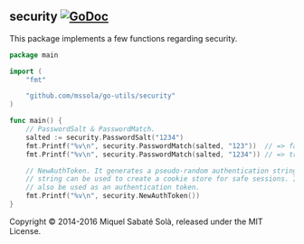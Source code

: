 
## security [![GoDoc](https://godoc.org/github.com/mssola/go-utils/security?status.png)](http://godoc.org/github.com/mssola/go-utils/security)

This package implements a few functions regarding security.

~~~ go
package main

import (
	"fmt"

	"github.com/mssola/go-utils/security"
)

func main() {
	// PasswordSalt & PasswordMatch.
	salted := security.PasswordSalt("1234")
	fmt.Printf("%v\n", security.PasswordMatch(salted, "123"))  // => false
	fmt.Printf("%v\n", security.PasswordMatch(salted, "1234")) // => true

	// NewAuthToken. It generates a pseudo-random authentication string. This
	// string can be used to create a cookie store for safe sessions. It can
	// also be used as an authentication token.
	fmt.Printf("%v\n", security.NewAuthToken())
}
~~~

Copyright &copy; 2014-2016 Miquel Sabaté Solà, released under the MIT License.
